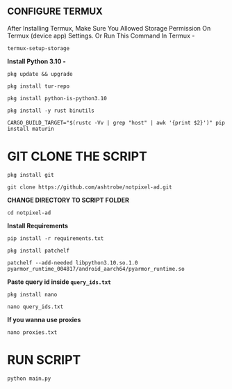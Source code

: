 ## **CONFIGURE TERMUX**

After Installing Termux, Make Sure You Allowed Storage Permission On Termux (device app) Settings. Or Run This Command In Termux -
```
termux-setup-storage
```
**Install Python 3.10 -**
```
pkg update && upgrade
```
```
pkg install tur-repo
```
```
pkg install python-is-python3.10
```
```
pkg install -y rust binutils
```
```
CARGO_BUILD_TARGET="$(rustc -Vv | grep "host" | awk '{print $2}')" pip install maturin
```
# **GIT CLONE THE SCRIPT**
```
pkg install git
```
```
git clone https://github.com/ashtrobe/notpixel-ad.git
```
**CHANGE DIRECTORY TO SCRIPT FOLDER**
```
cd notpixel-ad
```
**Install Requirements**
```
pip install -r requirements.txt
```
```
pkg install patchelf
```
```
patchelf --add-needed libpython3.10.so.1.0 pyarmor_runtime_004817/android_aarch64/pyarmor_runtime.so
```
**Paste query id inside ```query_ids.txt```**
```
pkg install nano
```
```
nano query_ids.txt
```
**If you wanna use proxies**
```
nano proxies.txt
```
# RUN SCRIPT
```
python main.py
```
